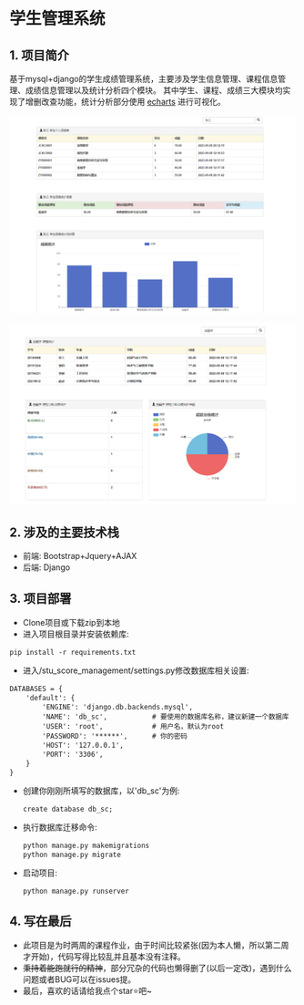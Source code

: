 # 学生管理系统

## 1. 项目简介
基于mysql+django的学生成绩管理系统，主要涉及学生信息管理、课程信息管理、成绩信息管理以及统计分析四个模块。
其中学生、课程、成绩三大模块均实现了增删改查功能，统计分析部分使用 [echarts](https://echarts.apache.org/zh/index.html) 进行可视化。

![](/images/personal.png)

![](/images/course.png)

## 2. 涉及的主要技术栈
- 前端: Bootstrap+Jquery+AJAX
- 后端: Django

## 3. 项目部署

- Clone项目或下载zip到本地
- 进入项目根目录并安装依赖库:
```
pip install -r requirements.txt
```
- 进入/stu_score_management/settings.py修改数据库相关设置:
```
DATABASES = {
    'default': {
        'ENGINE': 'django.db.backends.mysql',
        'NAME': 'db_sc',           # 要使用的数据库名称，建议新建一个数据库
        'USER': 'root',            # 用户名，默认为root
        'PASSWORD': '******',      # 你的密码
        'HOST': '127.0.0.1',
        'PORT': '3306',
    }
}
```

- 创建你刚刚所填写的数据库，以'db_sc'为例:
  ```
  create database db_sc;
  ```
  
- 执行数据库迁移命令:
  ```
  python manage.py makemigrations
  python manage.py migrate
  ```

- 启动项目:
  ```
  python manage.py runserver
  ```

## 4. 写在最后
- 此项目是为时两周的课程作业，由于时间比较紧张(因为本人懒，所以第二周才开始)，代码写得比较乱并且基本没有注释。    
- ~~秉持着能跑就行的精神~~，部分冗杂的代码也懒得删了(以后一定改)，遇到什么问题或者BUG可以在issues提。    
- 最后，喜欢的话请给我点个star⭐吧~
  
  
